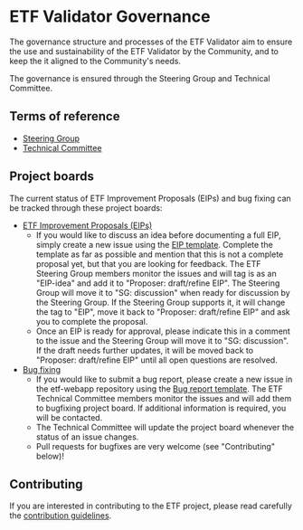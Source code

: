 # ETF Validator Governance

The governance structure and processes of the ETF Validator aim to ensure the use and
sustainability of the ETF Validator by the Community, and to keep the it aligned to the Community's needs.

The governance is ensured through the Steering Group and Technical Committee.

## Terms of reference

* [Steering Group](TOR/Steering_Group.adoc)
* [Technical Committee](TOR/Technical_Committee.adoc)

## Project boards

The current status of ETF Improvement Proposals (EIPs) and bug fixing can be tracked through these project boards:

* [ETF Improvement Proposals (EIPs)](https://github.com/orgs/etf-validator/projects/2)
  * If you would like to discuss an idea before documenting a full EIP, simply create a new issue using the [EIP template](https://github.com/etf-validator/governance/issues/new/choose). Complete the template as far as possible and mention that this is not a complete proposal yet, but that you are looking for feedback. The ETF Steering Group members monitor the issues and will tag is as an "EIP-idea" and add it to "Proposer: draft/refine EIP". The Steering Group will move it to "SG: discussion" when ready for discussion by the Steering Group. If the Steering Group supports it, it will change the tag to "EIP",  move it back to "Proposer: draft/refine EIP" and ask you to complete the proposal.
  * Once an EIP is ready for approval, please indicate this in a comment to the issue and the Steering Group will move it to "SG: discussion". If the draft needs further updates, it will be moved back to "Proposer: draft/refine EIP" until all open questions are resolved.
* [Bug fixing](https://github.com/orgs/etf-validator/projects/3)
  * If you would like to submit a bug report, please create a new issue in the etf-webapp repository using the [Bug report template](https://github.com/etf-validator/etf-webapp/issues/new/choose). The ETF Technical Committee members monitor the issues and will add them to bugfixing project board. If additional information is required, you will be contacted.
  * The Technical Committee will update the project board whenever the status of an issue changes.
  * Pull requests for bugfixes are very welcome (see "Contributing" below)!

## Contributing

If you are interested in contributing to the ETF project, please read carefully the [contribution guidelines](TOR/Contribution.md).
